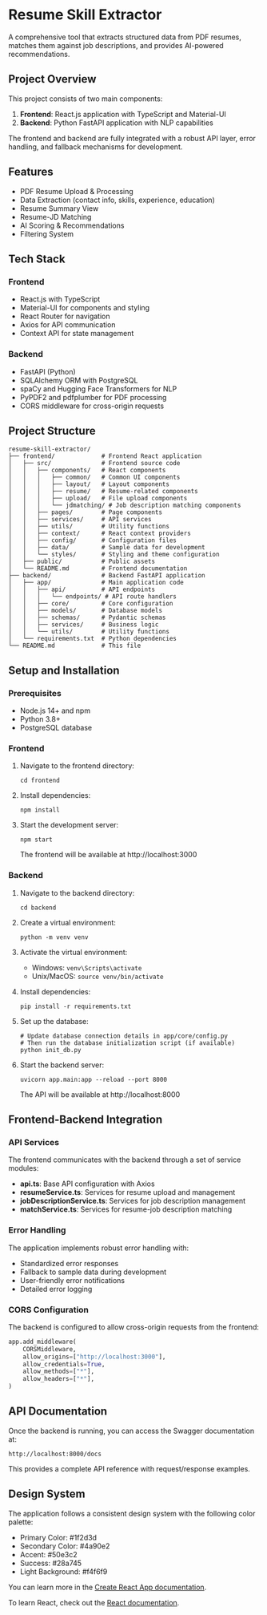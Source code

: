 # Resume Skill Extractor

A comprehensive tool that extracts structured data from PDF resumes, matches them against job descriptions, and provides AI-powered recommendations.

## Project Overview

This project consists of two main components:

1. **Frontend**: React.js application with TypeScript and Material-UI
2. **Backend**: Python FastAPI application with NLP capabilities

The frontend and backend are fully integrated with a robust API layer, error handling, and fallback mechanisms for development.

## Features

- PDF Resume Upload & Processing
- Data Extraction (contact info, skills, experience, education)
- Resume Summary View
- Resume-JD Matching
- AI Scoring & Recommendations
- Filtering System

## Tech Stack

### Frontend
- React.js with TypeScript
- Material-UI for components and styling
- React Router for navigation
- Axios for API communication
- Context API for state management

### Backend
- FastAPI (Python)
- SQLAlchemy ORM with PostgreSQL
- spaCy and Hugging Face Transformers for NLP
- PyPDF2 and pdfplumber for PDF processing
- CORS middleware for cross-origin requests

## Project Structure

```
resume-skill-extractor/
├── frontend/             # Frontend React application
│   ├── src/              # Frontend source code
│   │   ├── components/   # React components
│   │   │   ├── common/   # Common UI components
│   │   │   ├── layout/   # Layout components
│   │   │   ├── resume/   # Resume-related components
│   │   │   ├── upload/   # File upload components
│   │   │   └── jdmatching/ # Job description matching components
│   │   ├── pages/        # Page components
│   │   ├── services/     # API services
│   │   ├── utils/        # Utility functions
│   │   ├── context/      # React context providers
│   │   ├── config/       # Configuration files
│   │   ├── data/         # Sample data for development
│   │   └── styles/       # Styling and theme configuration
│   ├── public/           # Public assets
│   └── README.md         # Frontend documentation
├── backend/              # Backend FastAPI application
│   ├── app/              # Main application code
│   │   ├── api/          # API endpoints
│   │   │   └── endpoints/ # API route handlers
│   │   ├── core/         # Core configuration
│   │   ├── models/       # Database models
│   │   ├── schemas/      # Pydantic schemas
│   │   ├── services/     # Business logic
│   │   └── utils/        # Utility functions
│   └── requirements.txt  # Python dependencies
└── README.md             # This file
```

## Setup and Installation

### Prerequisites

- Node.js 14+ and npm
- Python 3.8+
- PostgreSQL database

### Frontend

1. Navigate to the frontend directory:
   ```
   cd frontend
   ```

2. Install dependencies:
   ```
   npm install
   ```

3. Start the development server:
   ```
   npm start
   ```
   The frontend will be available at http://localhost:3000

### Backend

1. Navigate to the backend directory:
   ```
   cd backend
   ```

2. Create a virtual environment:
   ```
   python -m venv venv
   ```

3. Activate the virtual environment:
   - Windows: `venv\Scripts\activate`
   - Unix/MacOS: `source venv/bin/activate`

4. Install dependencies:
   ```
   pip install -r requirements.txt
   ```

5. Set up the database:
   ```
   # Update database connection details in app/core/config.py
   # Then run the database initialization script (if available)
   python init_db.py
   ```

6. Start the backend server:
   ```
   uvicorn app.main:app --reload --port 8000
   ```
   The API will be available at http://localhost:8000

## Frontend-Backend Integration

### API Services

The frontend communicates with the backend through a set of service modules:

- **api.ts**: Base API configuration with Axios
- **resumeService.ts**: Services for resume upload and management
- **jobDescriptionService.ts**: Services for job description management
- **matchService.ts**: Services for resume-job description matching

### Error Handling

The application implements robust error handling with:

- Standardized error responses
- Fallback to sample data during development
- User-friendly error notifications
- Detailed error logging

### CORS Configuration

The backend is configured to allow cross-origin requests from the frontend:

```python
app.add_middleware(
    CORSMiddleware,
    allow_origins=["http://localhost:3000"],
    allow_credentials=True,
    allow_methods=["*"],
    allow_headers=["*"],
)
```

## API Documentation

Once the backend is running, you can access the Swagger documentation at:

```
http://localhost:8000/docs
```

This provides a complete API reference with request/response examples.

## Design System

The application follows a consistent design system with the following color palette:

- Primary Color: #1f2d3d
- Secondary Color: #4a90e2
- Accent: #50e3c2
- Success: #28a745
- Light Background: #f4f6f9

You can learn more in the [Create React App documentation](https://facebook.github.io/create-react-app/docs/getting-started).

To learn React, check out the [React documentation](https://reactjs.org/).

